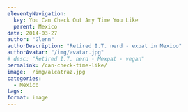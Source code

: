 ```yaml
---
eleventyNavigation:
  key: You Can Check Out Any Time You Like
  parent: Mexico
date: 2014-03-27
author: "Glenn"
authorDescription: "Retired I.T. nerd - expat in Mexico"
authorAvatar: "/img/avatar.jpg"
# desc: "Retired I.T. nerd - Mexpat - vegan"
permalink: /can-check-time-like/
image:  /img/alcatraz.jpg
categories:
  - Mexico
tags:
format: image
---
```

